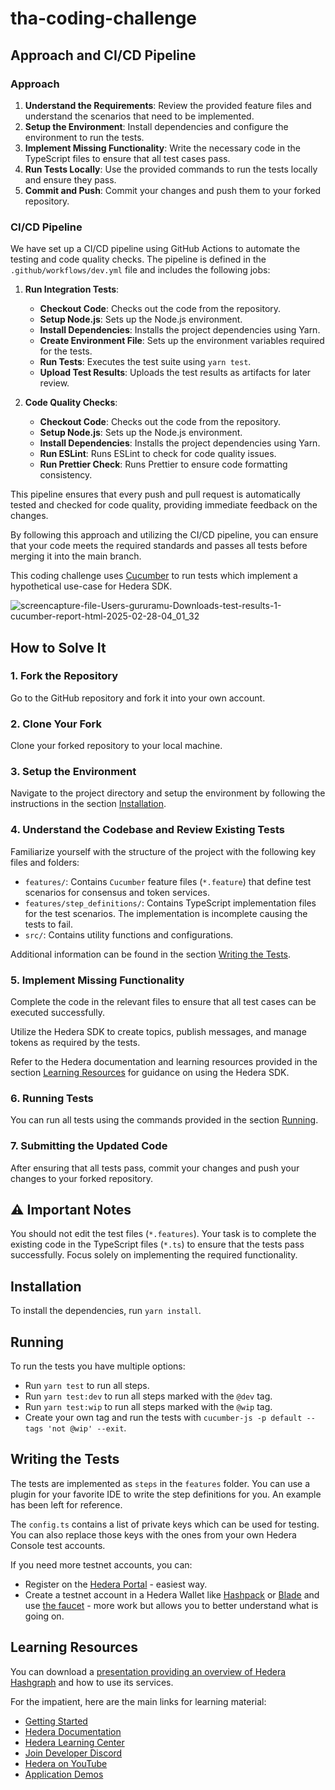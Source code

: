 # tha-coding-challenge

## Approach and CI/CD Pipeline

### Approach

1. **Understand the Requirements**: Review the provided feature files and understand the scenarios that need to be implemented.
2. **Setup the Environment**: Install dependencies and configure the environment to run the tests.
3. **Implement Missing Functionality**: Write the necessary code in the TypeScript files to ensure that all test cases pass.
4. **Run Tests Locally**: Use the provided commands to run the tests locally and ensure they pass.
5. **Commit and Push**: Commit your changes and push them to your forked repository.

### CI/CD Pipeline

We have set up a CI/CD pipeline using GitHub Actions to automate the testing and code quality checks. The pipeline is defined in the `.github/workflows/dev.yml` file and includes the following jobs:

1. **Run Integration Tests**:

   - **Checkout Code**: Checks out the code from the repository.
   - **Setup Node.js**: Sets up the Node.js environment.
   - **Install Dependencies**: Installs the project dependencies using Yarn.
   - **Create Environment File**: Sets up the environment variables required for the tests.
   - **Run Tests**: Executes the test suite using `yarn test`.
   - **Upload Test Results**: Uploads the test results as artifacts for later review.

2. **Code Quality Checks**:
   - **Checkout Code**: Checks out the code from the repository.
   - **Setup Node.js**: Sets up the Node.js environment.
   - **Install Dependencies**: Installs the project dependencies using Yarn.
   - **Run ESLint**: Runs ESLint to check for code quality issues.
   - **Run Prettier Check**: Runs Prettier to ensure code formatting consistency.

This pipeline ensures that every push and pull request is automatically tested and checked for code quality, providing immediate feedback on the changes.

By following this approach and utilizing the CI/CD pipeline, you can ensure that your code meets the required standards and passes all tests before merging it into the main branch.

This coding challenge uses [Cucumber](https://cucumber.io/) to run tests which implement a hypothetical use-case for Hedera SDK.

![screencapture-file-Users-gururamu-Downloads-test-results-1-cucumber-report-html-2025-02-28-04_01_32](https://github.com/user-attachments/assets/0c353ff9-3166-4d50-85ec-17edbb541d2a)


## How to Solve It

### 1. Fork the Repository

Go to the GitHub repository and fork it into your own account.

### 2. Clone Your Fork

Clone your forked repository to your local machine.

### 3. Setup the Environment

Navigate to the project directory and setup the environment by following the instructions in the section [Installation](#installation).

### 4. Understand the Codebase and Review Existing Tests

Familiarize yourself with the structure of the project with the following key files and folders:

- `features/`: Contains `Cucumber` feature files (`*.feature`) that define test scenarios for consensus and token services.
- `features/step_definitions/`: Contains TypeScript implementation files for the test scenarios. The implementation is incomplete causing the tests to fail.
- `src/`: Contains utility functions and configurations.

Additional information can be found in the section [Writing the Tests](#writing-the-tests).

### 5. Implement Missing Functionality

Complete the code in the relevant files to ensure that all test cases can be executed successfully.

Utilize the Hedera SDK to create topics, publish messages, and manage tokens as required by the tests.

Refer to the Hedera documentation and learning resources provided in the section [Learning Resources](#learning-resources) for guidance on using the Hedera SDK.

### 6. Running Tests

You can run all tests using the commands provided in the section [Running](#running).

### 7. Submitting the Updated Code

After ensuring that all tests pass, commit your changes and push your changes to your forked repository.

## ⚠️ Important Notes

You should not edit the test files (`*.features`). Your task is to complete the existing code in the TypeScript files (`*.ts`) to ensure that the tests pass successfully. Focus solely on implementing the required functionality.

## Installation

To install the dependencies, run `yarn install`.

## Running

To run the tests you have multiple options:

- Run `yarn test` to run all steps.
- Run `yarn test:dev` to run all steps marked with the `@dev` tag.
- Run `yarn test:wip` to run all steps marked with the `@wip` tag.
- Create your own tag and run the tests with `cucumber-js -p default --tags 'not @wip' --exit`.

## Writing the Tests

The tests are implemented as `steps` in the `features` folder. You can use a plugin for your favorite IDE to write the step definitions for you. An example has been left for reference.

The `config.ts` contains a list of private keys which can be used for testing. You can also replace those keys with the ones from your own Hedera Console test accounts.

If you need more testnet accounts, you can:

- Register on the [Hedera Portal](https://portal.hedera.com/register) - easiest way.
- Create a testnet account in a Hedera Wallet like [Hashpack](https://www.hashpack.app/) or [Blade](https://bladewallet.io/) and use [the faucet](https://portal.hedera.com) - more work but allows you to better understand what is going on.

## Learning Resources

You can download a [presentation providing an overview of Hedera Hashgraph](https://hashgraph.atlassian.net/wiki/external/NTdiYjA4ZDZiMWQxNDAzNjg4NTI3ODgyZjE0YzU1MjY) and how to use its services.

For the impatient, here are the main links for learning material:

- [Getting Started](https://hedera.com/get-started)
- [Hedera Documentation](https://docs.hedera.com/hedera)
- [Hedera Learning Center](https://hedera.com/learning/what-is-hedera-hashgraph)
- [Join Developer Discord](https://hedera.com/discord)
- [Hedera on YouTube](https://www.youtube.com/c/HederaHashgraph)
- [Application Demos](https://docs.hedera.com/guides/resources/demo-applications)
